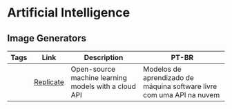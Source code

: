 # Artificial Intelligence



## Image Generators

| Tags | Link                               | Description                                          | PT-BR                                                                 |
| ---- | ---------------------------------- | ---------------------------------------------------- | --------------------------------------------------------------------- |
|      | [Replicate](https://replicate.com) | Open-source machine learning models with a cloud API | Modelos de aprendizado de máquina software livre com uma API na nuvem |


